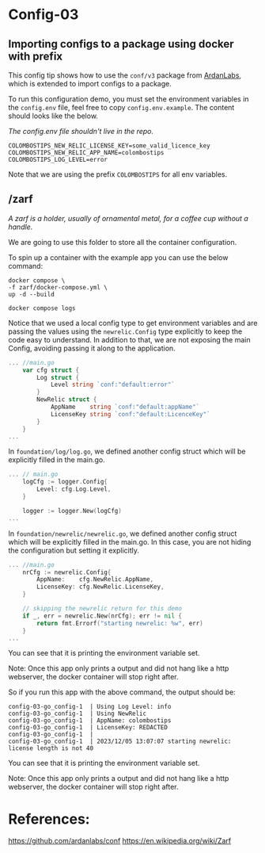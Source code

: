 # Config-03

## Importing configs to a package using docker with prefix

This config tip shows how to use the `conf/v3` package from [ArdanLabs](https://github.com/ardanlabs/conf), which is extended to import configs to a package.

To run this configuration demo, you must set the environment variables in the `config.env` file, feel free to copy `config.env.example`. The content should looks like the below. 

_The config.env file shouldn't live in the repo._

```
COLOMBOSTIPS_NEW_RELIC_LICENSE_KEY=some_valid_licence_key
COLOMBOSTIPS_NEW_RELIC_APP_NAME=colombostips
COLOMBOSTIPS_LOG_LEVEL=error
```

Note that we are using the prefix `COLOMBOSTIPS` for all env variables.
 
## /zarf
_A zarf is a holder, usually of ornamental metal, for a coffee cup without a handle._ 

We are going to use this folder to store all the container configuration.

To spin up a container with the example app you can use the below command:

```
docker compose \
-f zarf/docker-compose.yml \
up -d --build

docker compose logs
```

Notice that we used a local config type to get environment variables and are passing the values using the `newrelic.Config` type explicitly to keep the code easy to understand. In addition to that, we are not exposing the main Config, avoiding passing it along to the application.

```go
... //main.go
	var cfg struct {
		Log struct {
			Level string `conf:"default:error"`
		}
		NewRelic struct {
			AppName    string `conf:"default:appName"`
			LicenseKey string `conf:"default:LicenceKey"`
		}
	}
...
```

In `foundation/log/log.go`, we defined another config struct which will be explicitly filled in the main.go.
```go
... // main.go
	logCfg := logger.Config{
		Level: cfg.Log.Level,
	}

	logger := logger.New(logCfg)
...
```

In `foundation/newrelic/newrelic.go`, we defined another config struct which will be explicitly filled in the main.go. In this case, you are not hiding the configuration but setting it explicitly.

```go
... //main.go
	nrCfg := newrelic.Config{
		AppName:    cfg.NewRelic.AppName,
		LicenseKey: cfg.NewRelic.LicenseKey,
	}

	// skipping the newrelic return for this demo
	if _, err = newrelic.New(nrCfg); err != nil {
		return fmt.Errorf("starting newrelic: %w", err)
	}
...
```

You can see that it is printing the environment variable set.

Note: Once this app only prints a output and did not hang like a http webserver, the docker container will stop right after.

So if you run this app with the above command, the output should be: 

```
config-03-go_config-1  | Using Log Level: info
config-03-go_config-1  | Using NewRelic 
config-03-go_config-1  | AppName: colombostips
config-03-go_config-1  | LicenseKey: REDACTED
config-03-go_config-1  | 
config-03-go_config-1  | 2023/12/05 13:07:07 starting newrelic: license length is not 40

```

You can see that it is printing the environment variable set.

Note: Once this app only prints a output and did not hang like a http webserver, the docker container will stop right after.

# References:

https://github.com/ardanlabs/conf
https://en.wikipedia.org/wiki/Zarf


